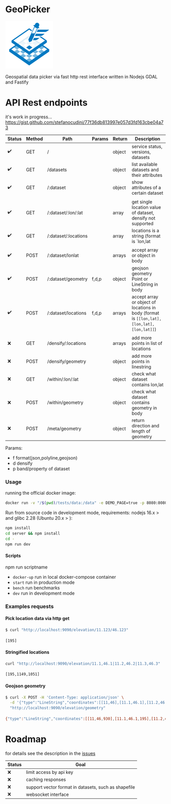 GeoPicker
==========

![geopicker](docs/logo.png)

Geospatial data picker via fast http rest interface written in Nodejs GDAL and Fastify

# API Rest endpoints

it's work in progress...
https://gist.github.com/stefanocudini/77f36db813997e057d3fd163cbe04a73

|Status|Method| Path                 |Params | Return | Description |
|------|------|----------------------|-------|--------|-------------|
|  ✔️  | GET  | /                    |       | object | service status, versions, datasets |
|  ✔️  | GET  | /datasets            |       | object | list available datasets and their attributes |
|  ✔️  | GET  | /:dataset            |       | object | show attributes of a certain dataset |
|      |      |                      |       |        |             |
|  ✔️  | GET  | /:dataset/:lon/:lat  |       | array  | get single location value of dataset, densify not supported|
|  ✔️  | GET  | /:dataset/:locations |       | array  | locations is a string (format is `lon,lat|lon,lat|lon,lat`), densify not supported |
|      |      |                      |       |        |             |
|  ✔️  | POST | /:dataset/lonlat     |       | arrays | accept array or object in body |
|  ✔️  | POST | /:dataset/geometry   | f,d,p | object | geojson geometry Point or LineString in body
|  ✔️  | POST | /:dataset/locations  | f,d,p | arrays | accept array or object of locations in body (format is `[[lon,lat],[lon,lat],[lon,lat]]`) |
|      |      |                      |       |        |             |
|  ❌  | GET  | /densify/:locations  |       | arrays | add more points in list of locations |
|  ❌  | POST | /densify/geometry    |       | object | add more points in linestring |
|  ❌  | GET  | /within/:lon/:lat    |       | object | check what dataset contains lon,lat |
|  ❌  | POST | /within/geometry     |       | object | check what dataset contains geometry in body |
|  ❌  | POST | /meta/geometry       |       | object | return direction and length of geometry |

Params:
- f format(json,polyline,geojson)
- d densify
- p band/property of dataset

### Usage

running the official docker image:

```bash
docker run -v "/$(pwd)/tests/data:/data" -e DEMO_PAGE=true -p 8080:8080 stefcud/geopicker
```

Run from source code in development mode, requirements: nodejs 16.x > and glibc 2.28 (Ubuntu 20.x > ):

```bash
npm install
cd server && npm install
cd -
npm run dev
```

#### Scripts

npm run scriptname

- `docker-up` run in local docker-compose container
- `start` run in production mode
- `bench` run benchmarks
- `dev` run in development mode


### Examples requests

#### Pick location data via http get

```bash
$ curl "http://localhost:9090/elevation/11.123/46.123"

[195]
```

#### Stringified locations

```bash
curl "http://localhost:9090/elevation/11.1,46.1|11.2,46.2|11.3,46.3"

[195,1149,1051]
```

#### Geojson geometry

```bash
$ curl -X POST -H 'Content-Type: application/json' \
  -d '{"type":"LineString","coordinates":[[11,46],[11.1,46.1],[11.2,46.2]]}' \
  "http://localhost:9090/elevation/geometry"

{"type":"LineString","coordinates":[[11,46,930],[11.1,46.1,195],[11.2,46.2,1149]]}
```

# Roadmap

for details see the description in the [issues](https://github.com/opengeo-tech/geopicker/issues)

|Status| Goal |
|------|-------------|
|  ❌  | limit access by api key |
|  ❌  | caching responses |
|  ❌  | support vector format in datasets, such as shapefile  |
|  ❌  | websocket interface |
